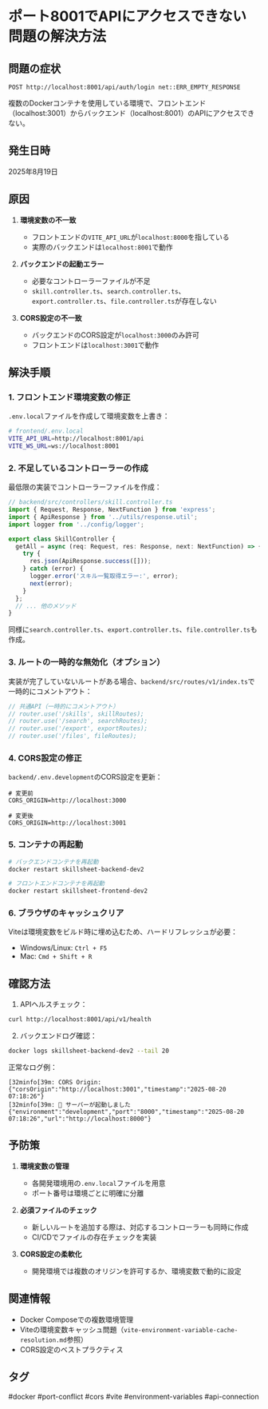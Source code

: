 # ポート8001でAPIにアクセスできない問題の解決方法

## 問題の症状

```
POST http://localhost:8001/api/auth/login net::ERR_EMPTY_RESPONSE
```

複数のDockerコンテナを使用している環境で、フロントエンド（localhost:3001）からバックエンド（localhost:8001）のAPIにアクセスできない。

## 発生日時
2025年8月19日

## 原因

1. **環境変数の不一致**
   - フロントエンドの`VITE_API_URL`が`localhost:8000`を指している
   - 実際のバックエンドは`localhost:8001`で動作

2. **バックエンドの起動エラー**
   - 必要なコントローラーファイルが不足
   - `skill.controller.ts`、`search.controller.ts`、`export.controller.ts`、`file.controller.ts`が存在しない

3. **CORS設定の不一致**
   - バックエンドのCORS設定が`localhost:3000`のみ許可
   - フロントエンドは`localhost:3001`で動作

## 解決手順

### 1. フロントエンド環境変数の修正

`.env.local`ファイルを作成して環境変数を上書き：

```bash
# frontend/.env.local
VITE_API_URL=http://localhost:8001/api
VITE_WS_URL=ws://localhost:8001
```

### 2. 不足しているコントローラーの作成

最低限の実装でコントローラーファイルを作成：

```typescript
// backend/src/controllers/skill.controller.ts
import { Request, Response, NextFunction } from 'express';
import { ApiResponse } from '../utils/response.util';
import logger from '../config/logger';

export class SkillController {
  getAll = async (req: Request, res: Response, next: NextFunction) => {
    try {
      res.json(ApiResponse.success([]));
    } catch (error) {
      logger.error('スキル一覧取得エラー:', error);
      next(error);
    }
  };
  // ... 他のメソッド
}
```

同様に`search.controller.ts`、`export.controller.ts`、`file.controller.ts`も作成。

### 3. ルートの一時的な無効化（オプション）

実装が完了していないルートがある場合、`backend/src/routes/v1/index.ts`で一時的にコメントアウト：

```typescript
// 共通API（一時的にコメントアウト）
// router.use('/skills', skillRoutes);
// router.use('/search', searchRoutes);
// router.use('/export', exportRoutes);
// router.use('/files', fileRoutes);
```

### 4. CORS設定の修正

`backend/.env.development`のCORS設定を更新：

```env
# 変更前
CORS_ORIGIN=http://localhost:3000

# 変更後
CORS_ORIGIN=http://localhost:3001
```

### 5. コンテナの再起動

```bash
# バックエンドコンテナを再起動
docker restart skillsheet-backend-dev2

# フロントエンドコンテナを再起動
docker restart skillsheet-frontend-dev2
```

### 6. ブラウザのキャッシュクリア

Viteは環境変数をビルド時に埋め込むため、ハードリフレッシュが必要：
- Windows/Linux: `Ctrl + F5`
- Mac: `Cmd + Shift + R`

## 確認方法

1. APIヘルスチェック：
```bash
curl http://localhost:8001/api/v1/health
```

2. バックエンドログ確認：
```bash
docker logs skillsheet-backend-dev2 --tail 20
```

正常なログ例：
```
[32minfo[39m: CORS Origin: {"corsOrigin":"http://localhost:3001","timestamp":"2025-08-20 07:18:26"}
[32minfo[39m: 🚀 サーバーが起動しました {"environment":"development","port":"8000","timestamp":"2025-08-20 07:18:26","url":"http://localhost:8000"}
```

## 予防策

1. **環境変数の管理**
   - 各開発環境用の`.env.local`ファイルを用意
   - ポート番号は環境ごとに明確に分離

2. **必須ファイルのチェック**
   - 新しいルートを追加する際は、対応するコントローラーも同時に作成
   - CI/CDでファイルの存在チェックを実装

3. **CORS設定の柔軟化**
   - 開発環境では複数のオリジンを許可するか、環境変数で動的に設定

## 関連情報

- Docker Composeでの複数環境管理
- Viteの環境変数キャッシュ問題（`vite-environment-variable-cache-resolution.md`参照）
- CORS設定のベストプラクティス

## タグ
#docker #port-conflict #cors #vite #environment-variables #api-connection